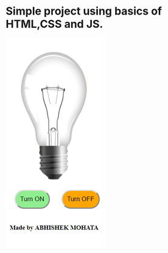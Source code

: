 # Simple project using basics of HTML,CSS and JS.     
![module](https://github.com/amohata007/Bulb_ON-OFF/blob/master/readme.png)  
